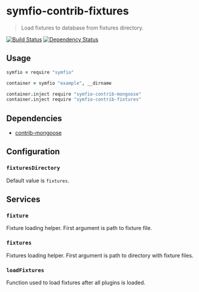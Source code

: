 # symfio-contrib-fixtures

> Load fixtures to database from fixtures directory.

[![Build Status](https://travis-ci.org/symfio/symfio-contrib-fixtures.png?branch=master)](https://travis-ci.org/symfio/symfio-contrib-fixtures) [![Dependency Status](https://gemnasium.com/symfio/symfio-contrib-fixtures.png)](https://gemnasium.com/symfio/symfio-contrib-fixtures)

## Usage

```coffee
symfio = require "symfio"

container = symfio "example", __dirname

container.inject require "symfio-contrib-mongoose"
container.inject require "symfio-contrib-fixtures"
```

## Dependencies

* [contrib-mongoose](https://github.com/symfio/symfio-contrib-mongoose)

## Configuration

### `fixturesDirectory`

Default value is `fixtures`.

## Services

### `fixture`

Fixture loading helper. First argument is path to fixture file.

### `fixtures`

Fixtures loading helper. First argument is path to directory with fixture files.

### `loadFixtures`

Function used to load fixtures after all plugins is loaded.
